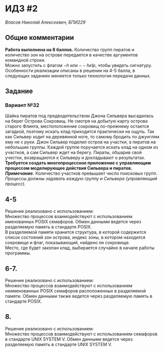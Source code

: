 ﻿# ИДЗ \#2
*Власов Николай Алексеевич, БПИ229*

## Общие комментарии
**Работа выполнена на 8 баллов.**
Количество групп пиратов и количество зон на острове передается в качестве аргументов командной строки. \
Можно запустить с флагом $-h$ или $--help$, чтобы увидеть сигнатуру. \
Особенности реализации описаны в решении на 4-5 балла, в следующих заданиях меняется только технология передачи данных.

## Задание
### Вариант №32
Шайка пиратов под предводительством Джона Сильвера высадилась на берег Острова Сокровищ. Не смотря на добытую карту острова старого Флинта, местоположение сокровищ по-прежнему остается загадкой, поэтому искать клад приходится практически на ощупь. Так как Сильвер ходит на деревянной ноге, то самому бродить по джунглям ему не с руки. Джон Сильвер поделил остров на участки, а пиратов на небольшие группы. Каждой группе поручается искать клад на одном из участков, а сам Сильвер ждет на берегу. Пираты, обшарив свой учесток, возвращаются к Сильверу и докладывают о результатах. \
**Требуется создать многопроцессное приложение с управляющим процессом моделирующее действия Сильвера и пиратов.** \
***Примечание.*** Количество участков превышает число поисковых групп. \
*Процессы должны задавать каждую группу и Сильвера (управляющий процесс).*

## 4-5
Решение реализовано с использованием: \
Множество процессов взаимодействуют с использованием именованных POSIX семафоров. Обмен данными ведется через разделяемую память в стандарте POSIX. \
В разделяемой памяти хранится структура, в которой содержится список состояний зон острова, индекс зоны, в котором находится сокровище и флаг, показывающий, найдено ли сокровище. \
Место, где будет закопан клад, выбирается случайно в начале работы программы.

## 6-7.
Решение реализовано с использованием: \
Множество процессов взаимодействуют с использованием неименованных POSIX семафоров расположенных в разделяемой памяти. Обмен данными также ведется через разделяемую память в стандарте POSIX.

## 8.
Решение реализовано с использованием: \
Множество процессов взаимодействуют с использованием семафоров в стандарте UNIX SYSTEM V. Обмен данными ведется через разделяемую память в стандарте UNIX SYSTEM V.
